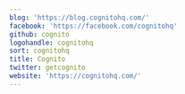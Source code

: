 ```yaml
---
blog: 'https://blog.cognitohq.com/'
facebook: 'https://facebook.com/cognitohq'
github: cognito
logohandle: cognitohq
sort: cognitohq
title: Cognito
twitter: getcognito
website: 'https://cognitohq.com/'
---
```

